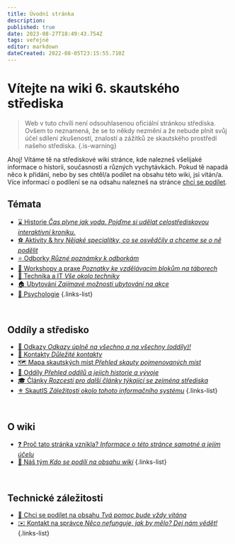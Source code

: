 ```yaml
---
title: Úvodní stránka
description: 
published: true
date: 2023-08-27T18:49:43.754Z
tags: veřejné
editor: markdown
dateCreated: 2022-08-05T23:15:55.710Z
---
```


# Vítejte na wiki 6. skautského střediska

> Web v tuto chvíli není odsouhlasenou oficiální stránkou střediska. Ovšem to neznamená, že se to někdy nezmění a že nebude plnit svůj účel sdílení zkušeností, znalostí a zážitků ze skautského prostředí našeho střediska.
{.is-warning}

Ahoj! Vítáme tě na střediskové wiki stránce, kde nalezneš všelijaké informace o historii, současnosti a různých vychytávkách. Pokud tě napadá něco k přidání, nebo by ses chtěl/a podílet na obsahu této wiki, jsi vítán/a. Více informací o podílení se na odsahu nalezneš na stránce [chci se podílet](/owiki/chci_se_podilet). 

## Témata
- [:hourglass: Historie *Čas plyne jak voda. Pojďme si udělat celostřediskovou interaktivní kroniku.*](/historie)
- [:soccer: Aktivity & hry *Nějaké specialitky, co se osvědčily a chceme se o ně podělit*](/Hry)
- [:star: Odborky *Různé poznámky k odborkám*](/odborky)
- [:book: Workshopy a praxe *Poznatky ke vzdělávacím blokům na táborech*](/workshopy_praxe)
- [:wrench: Technika a IT *Vše okolo techniky*](/technika)
- [:house: Ubytování *Zajímavé možnosti ubytování na akce*](/ubytovani)
- [:thought_balloon: Psychologie](/psychologie)
{.links-list}



<br>

## Oddíly a středisko

- [:link: Odkazy *Odkazy úplně na všechno a na všechny (oddíly)!*](/odkazy)
- [:blue_book: Kontakty *Důležité kontakty*](/kontakty)
- [:world_map: Mapa skautských míst *Přehled skauty pojmenovaných míst*](/mapa)
- [:two_men_holding_hands: Oddíly *Přehled oddílů a jejich historie a vývoje*](/oddily)
- [:mortar_board: Články *Rozcestí pro další články týkající se zejména střediska*](/Články)
- [:fleur_de_lis: SkautIS *Záležitosti okolo tohoto informačního systému*](/Články/skautis)
{.links-list}

<br>


## O wiki
- [:question: Proč tato stránka vznikla? *Informace o této stránce samotné a jejím účelu*](/owiki)
- [:busts_in_silhouette: Náš tým *Kdo se podílí na obsahu wiki*](/owiki/tym)
{.links-list}

<br>

## Technické záležitosti
- [:memo: Chci se podílet na obsahu *Tvá pomoc bude vždy vítána*](/owiki/chci_se_podilet)
- [:envelope: Kontakt na správce *Něco nefunguje, jak by mělo? Dej nám vědět!*](/owiki/kontakt_spravce)
{.links-list}





